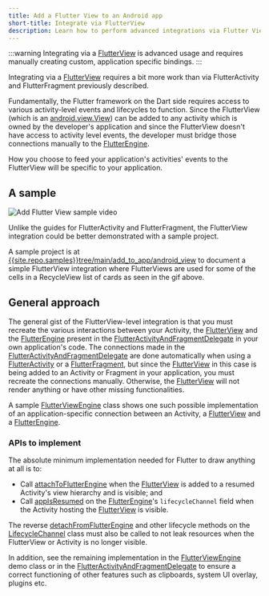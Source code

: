 ```yaml
---
title: Add a Flutter View to an Android app
short-title: Integrate via FlutterView
description: Learn how to perform advanced integrations via Flutter Views.
---
```


:::warning
Integrating via a [FlutterView]({{site.api}}javadoc/io/flutter/embedding/android/FlutterView.html)
is advanced usage and requires manually creating custom, application specific
bindings.
:::

Integrating via a [FlutterView]({{site.api}}javadoc/io/flutter/embedding/android/FlutterView.html)
requires a bit more work than via FlutterActivity and FlutterFragment previously
described.

Fundamentally, the Flutter framework on the Dart side requires access to various
activity-level events and lifecycles to function. Since the FlutterView (which
is an [android.view.View]({{site.android-dev}}reference/android/view/View.html))
can be added to any activity which is owned by the developer's application
and since the FlutterView doesn't have access to activity level events, the
developer must bridge those connections manually to the [FlutterEngine]({{site.api}}javadoc/io/flutter/embedding/engine/FlutterEngine.html).

How you choose to feed your application's activities' events to the FlutterView
will be specific to your application.

## A sample

<img src='/assets/images/docs/development/add-to-app/android/add-flutter-view/add-view-sample.gif'
class="mw-100" alt="Add Flutter View sample video">

Unlike the guides for FlutterActivity and FlutterFragment, the FlutterView
integration could be better demonstrated with a sample project.

A sample project is at [{{site.repo.samples}}tree/main/add_to_app/android_view]({{site.repo.samples}}tree/main/add_to_app/android_view)
to document a simple FlutterView integration where FlutterViews are used
for some of the cells in a RecycleView list of cards as seen in the gif above.

## General approach

The general gist of the FlutterView-level integration is that you must recreate
the various interactions between your Activity, the [FlutterView]({{site.api}}javadoc/io/flutter/embedding/android/FlutterView.html)
and the [FlutterEngine]({{site.api}}javadoc/io/flutter/embedding/engine/FlutterEngine.html)
present in the [FlutterActivityAndFragmentDelegate](https://cs.opensource.google/flutter/engine/+/master:shell/platform/android/io/flutter/embedding/android/FlutterActivityAndFragmentDelegate.java)
in your own application's code. The connections made in the [FlutterActivityAndFragmentDelegate](https://cs.opensource.google/flutter/engine/+/master:shell/platform/android/io/flutter/embedding/android/FlutterActivityAndFragmentDelegate.java)
are done automatically when using a [FlutterActivity]({{site.api}}javadoc/io/flutter/embedding/android/FlutterActivity.html)
or a [FlutterFragment]({{site.api}}javadoc/io/flutter/embedding/android/FlutterFragment.html),
but since the [FlutterView]({{site.api}}javadoc/io/flutter/embedding/android/FlutterView.html)
in this case is being added to an Activity or Fragment in your application,
you must recreate the connections manually. Otherwise, the [FlutterView]({{site.api}}javadoc/io/flutter/embedding/android/FlutterView.html)
will not render anything or have other missing functionalities.

A sample [FlutterViewEngine]({{site.repo.samples}}blob/main/add_to_app/android_view/android_view/app/src/main/java/dev/flutter/example/androidView/FlutterViewEngine.kt)
class shows one such possible implementation of an application-specific
connection between an Activity, a [FlutterView]({{site.api}}javadoc/io/flutter/embedding/android/FlutterView.html)
and a [FlutterEngine]({{site.api}}javadoc/io/flutter/embedding/engine/FlutterEngine.html).

### APIs to implement

The absolute minimum implementation needed for Flutter to draw anything at all
is to:

- Call [attachToFlutterEngine]({{site.api}}javadoc/io/flutter/embedding/android/FlutterView.html#attachToFlutterEngine-io.flutter.embedding.engine.FlutterEngine-) when the
  [FlutterView]({{site.api}}javadoc/io/flutter/embedding/android/FlutterView.html)
  is added to a resumed Activity's view hierarchy and is visible; and
- Call [appIsResumed]({{site.api}}javadoc/io/flutter/embedding/engine/systemchannels/LifecycleChannel.html#appIsResumed--) on the [FlutterEngine]({{site.api}}javadoc/io/flutter/embedding/engine/FlutterEngine.html)'s
  `lifecycleChannel` field when the Activity hosting the [FlutterView]({{site.api}}javadoc/io/flutter/embedding/android/FlutterView.html)
  is visible.

The reverse [detachFromFlutterEngine]({{site.api}}javadoc/io/flutter/embedding/android/FlutterView.html#detachFromFlutterEngine--) and other lifecycle methods on the [LifecycleChannel]({{site.api}}javadoc/io/flutter/embedding/engine/systemchannels/LifecycleChannel.html)
class must also be called to not leak resources when the FlutterView or Activity
is no longer visible.

In addition, see the remaining implementation in the [FlutterViewEngine]({{site.repo.samples}}blob/main/add_to_app/android_view/android_view/app/src/main/java/dev/flutter/example/androidView/FlutterViewEngine.kt)
demo class or in the [FlutterActivityAndFragmentDelegate](https://cs.opensource.google/flutter/engine/+/master:shell/platform/android/io/flutter/embedding/android/FlutterActivityAndFragmentDelegate.java)
to ensure a correct functioning of other features such as clipboards, system
UI overlay, plugins etc.
